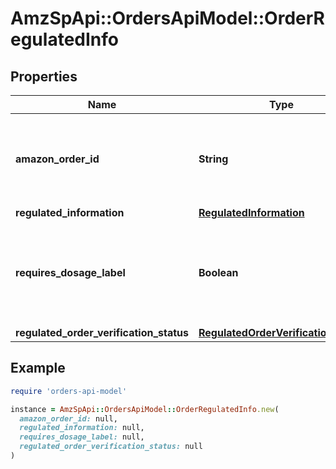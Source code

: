 # AmzSpApi::OrdersApiModel::OrderRegulatedInfo

## Properties

| Name | Type | Description | Notes |
| ---- | ---- | ----------- | ----- |
| **amazon_order_id** | **String** | An Amazon-defined order identifier, in 3-7-7 format. |  |
| **regulated_information** | [**RegulatedInformation**](RegulatedInformation.md) |  |  |
| **requires_dosage_label** | **Boolean** | When true, the order requires attaching a dosage information label when shipped. |  |
| **regulated_order_verification_status** | [**RegulatedOrderVerificationStatus**](RegulatedOrderVerificationStatus.md) |  |  |

## Example

```ruby
require 'orders-api-model'

instance = AmzSpApi::OrdersApiModel::OrderRegulatedInfo.new(
  amazon_order_id: null,
  regulated_information: null,
  requires_dosage_label: null,
  regulated_order_verification_status: null
)
```

